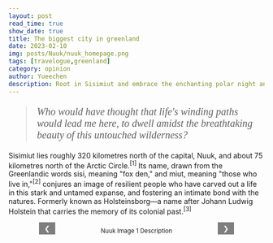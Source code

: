 ```yaml
---
layout: post
read_time: true
show_date: true
title: The biggest city in greenland
date: 2023-02-10
img: posts/Nuuk/nuuk_homepage.png
tags: [travelogue,greenland]
category: opinion
author: Yueechen
description: Root in Sisimiut and embrace the enchanting polar night and day, bask in the ethereal glow of the northern lights.
---
```

<blockquote style="font-family: 'Times New Roman', Times, serif; font-style: italic; font-size: 20px;">
Who would have thought that life's winding paths would lead me here, to dwell amidst the breathtaking beauty of this untouched wilderness?
</blockquote>

<p>Sisimiut lies roughly 320 kilometres north of the capital, Nuuk, and about 75 kilometres north of the Arctic Circle.<sup><a href="https://archive.org/details/greenlandarcticl0000etai/page/8/mode/2up" style="text-decoration: none;">[1]</a></sup> Its name, drawn from the Greenlandic words sisi, meaning "fox den," and miut, meaning "those who live in,"<sup><a href="https://ordbog.gl/2018-kal-eng/#e14271" style="text-decoration: none;">[2]</a></sup> conjures an image of resilient people who have carved out a life in this stark and untamed expanse, and fostering an intimate bond with the natures. Formerly known as Holsteinsborg—a name after Johann Ludwig Holstein that carries the memory of its colonial past.<sup><a href="https://da.wikipedia.org/wiki/Sisimiut" style="text-decoration: none;">[3]</a></sup></p>

<div style="text-align: center;">
  <div class="carousel" style="position: relative; width: 80%; margin: 0 auto; overflow: hidden;">
    <div class="carousel-inner" style="display: flex; transition: transform 0.5s ease;">
      <!-- 动态加载的图片容器 -->
      <div class="carousel-item" style="min-width: 100%; box-sizing: border-box;">
        <div id="image1" style="width: 100%; height: auto;"></div>
        <p style="text-align: center; margin: 10px 0 0 0;"><small>Nuuk Image 1 Description</small></p>
      </div>
      <div class="carousel-item" style="min-width: 100%; box-sizing: border-box;">
        <div id="image2" style="width: 100%; height: auto;"></div>
        <p style="text-align: center; margin: 10px 0 0 0;"><small>Nuuk Image 2 Description</small></p>
      </div>
      <div class="carousel-item" style="min-width: 100%; box-sizing: border-box;">
        <div id="image3" style="width: 100%; height: auto;"></div>
        <p style="text-align: center; margin: 10px 0 0 0;"><small>Nuuk Image 3 Description</small></p>
      </div>
    </div>
    <!-- 翻页按钮 -->
    <button class="carousel-control-prev" onclick="prevSlide()" style="position: absolute; top: 50%; left: 10px; transform: translateY(-50%); background: rgba(0, 0, 0, 0.5); color: white; border: none; padding: 10px; cursor: pointer;">&#10094;</button>
    <button class="carousel-control-next" onclick="nextSlide()" style="position: absolute; top: 50%; right: 10px; transform: translateY(-50%); background: rgba(0, 0, 0, 0.5); color: white; border: none; padding: 10px; cursor: pointer;">&#10095;</button>
  </div>
</div>

<script>
  // 动态加载图片
  const images = [
    { id: 'image1', src: './assets/img/posts/Nuuk/nuuk1.png' },
    { id: 'image2', src: './assets/img/posts/Nuuk/nuuk2.png' },
    { id: 'image3', src: './assets/img/posts/Nuuk/nuuk3.png' }
  ];

  images.forEach(image => {
    const img = new Image();
    img.src = image.src;
    img.style.width = '100%';
    img.style.height = 'auto';
    document.getElementById(image.id).appendChild(img);
  });

  // 轮播逻辑
  let currentIndex = 0;

  function showSlide(index) {
    const carouselInner = document.querySelector('.carousel-inner');
    const totalItems = document.querySelectorAll('.carousel-item').length;
    if (index >= totalItems) currentIndex = 0;
    if (index < 0) currentIndex = totalItems - 1;
    carouselInner.style.transform = `translateX(-${currentIndex * 100}%)`;
  }

  function nextSlide() {
    currentIndex++;
    showSlide(currentIndex);
  }

  function prevSlide() {
    currentIndex--;
    showSlide(currentIndex);
  }
</script>

<!-- 仅在图片上禁用右键菜单 -->
<script>
  document.querySelectorAll('img').forEach(img => {
    img.addEventListener('contextmenu', function (e) {
      e.preventDefault(); // 阻止默认右键菜单
    });
  });
</script>
